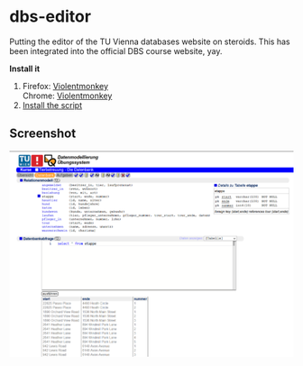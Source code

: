 # dbs-editor
Putting the editor of the TU Vienna databases website on steroids. This has been integrated into the official DBS course website, yay.

**Install it**
1. Firefox: [Violentmonkey](https://addons.mozilla.org/en-US/firefox/addon/violentmonkey/)  
Chrome: [Violentmonkey](https://chrome.google.com/webstore/detail/violentmonkey/jinjaccalgkegednnccohejagnlnfdag)
2. [Install the script](https://github.com/stefnotch/dbs-editor/raw/main/script.user.js)

## Screenshot 
![monaco is pretty](./screenshot.png)

